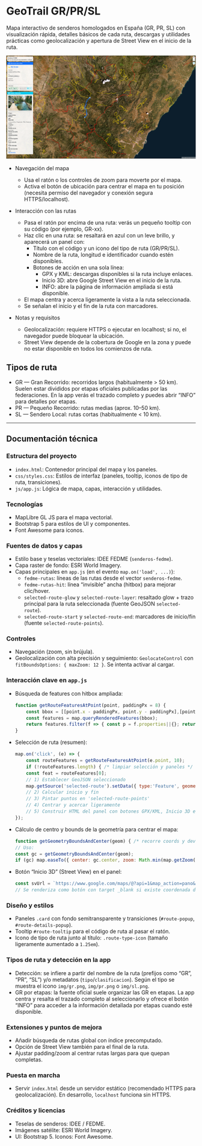 

# GeoTrail GR/PR/SL
Mapa interactivo de senderos homologados en España (GR, PR, SL) con visualización rápida, detalles básicos de cada ruta, descargas y utilidades prácticas como geolocalización y apertura de Street View en el inicio de la ruta.

![captura de pantalla](/img/image.png)

- Navegación del mapa
	- Usa el ratón o los controles de zoom para moverte por el mapa.
	- Activa el botón de ubicación para centrar el mapa en tu posición (necesita permiso del navegador y conexión segura HTTPS/localhost).

- Interacción con las rutas
	- Pasa el ratón por encima de una ruta: verás un pequeño tooltip con su código (por ejemplo, GR-xx).
	- Haz clic en una ruta: se resaltará en azul con un leve brillo, y aparecerá un panel con:
		- Título con el código y un icono del tipo de ruta (GR/PR/SL).
		- Nombre de la ruta, longitud e identificador cuando estén disponibles.
		- Botones de acción en una sola línea:
			- GPX y KML: descargas disponibles si la ruta incluye enlaces.
			- Inicio 3D: abre Google Street View en el inicio de la ruta.
			- INFO: abre la página de información ampliada si está disponible.
	- El mapa centra y acerca ligeramente la vista a la ruta seleccionada.
	- Se señalan el inicio y el fin de la ruta con marcadores.

- Notas y requisitos
	- Geolocalización: requiere HTTPS o ejecutar en localhost; si no, el navegador puede bloquear la ubicación.
	- Street View depende de la cobertura de Google en la zona y puede no estar disponible en todos los comienzos de ruta.

## Tipos de ruta

- GR — Gran Recorrido: recorridos largos (habitualmente > 50 km). Suelen estar divididos por etapas oficiales publicadas por las federaciones. En la app verás el trazado completo y puedes abrir “INFO” para detalles por etapas.
- PR — Pequeño Recorrido: rutas medias (aprox. 10–50 km).
- SL — Sendero Local: rutas cortas (habitualmente < 10 km).

---

## Documentación técnica

### Estructura del proyecto

- `index.html`: Contenedor principal del mapa y los paneles.
- `css/styles.css`: Estilos de interfaz (paneles, tooltip, iconos de tipo de ruta, transiciones).
- `js/app.js`: Lógica de mapa, capas, interacción y utilidades.

### Tecnologías

- MapLibre GL JS para el mapa vectorial.
- Bootstrap 5 para estilos de UI y componentes.
- Font Awesome para iconos.

### Fuentes de datos y capas

- Estilo base y teselas vectoriales: IDEE FEDME (`senderos-fedme`).
- Capa raster de fondo: ESRI World Imagery.
- Capas principales en `app.js` (en el evento `map.on('load', ...)`):
	- `fedme-rutas`: líneas de las rutas desde el vector `senderos-fedme`.
	- `fedme-rutas-hit`: línea “invisible” ancha (hitbox) para mejorar clic/hover.
	- `selected-route-glow` y `selected-route-layer`: resaltado glow + trazo principal para la ruta seleccionada (fuente GeoJSON `selected-route`).
	- `selected-route-start` y `selected-route-end`: marcadores de inicio/fin (fuente `selected-route-points`).

### Controles

- Navegación (zoom, sin brújula).
- Geolocalización con alta precisión y seguimiento: `GeolocateControl` con `fitBoundsOptions: { maxZoom: 12 }`. Se intenta activar al cargar.

### Interacción clave en `app.js`

- Búsqueda de features con hitbox ampliada:
	```js
	function getRouteFeaturesAtPoint(point, paddingPx = 8) {
		const bbox = [[point.x - paddingPx, point.y - paddingPx],[point.x + paddingPx, point.y + paddingPx]];
		const features = map.queryRenderedFeatures(bbox);
		return features.filter(f => { const p = f.properties||{}; return p.nombre||p.name||p.id; });
	}
	```

- Selección de ruta (resumen):
	```js
	map.on('click', (e) => {
		const routeFeatures = getRouteFeaturesAtPoint(e.point, 10);
		if (!routeFeatures.length) { /* limpiar selección y paneles */ return; }
		const feat = routeFeatures[0];
		// 1) Establecer GeoJSON seleccionado
		map.getSource('selected-route').setData({ type:'Feature', geometry: feat.geometry, properties:{} });
		// 2) Calcular inicio y fin
		// 3) Pintar puntos en 'selected-route-points'
		// 4) Centrar y acercar ligeramente
		// 5) Construir HTML del panel con botones GPX/KML, Inicio 3D e INFO
	});
	```

- Cálculo de centro y bounds de la geometría para centrar el mapa:
	```js
	function getGeometryBoundsAndCenter(geom) { /* recorre coords y devuelve {bounds, center} */ }
	// Uso:
	const gc = getGeometryBoundsAndCenter(geom);
	if (gc) map.easeTo({ center: gc.center, zoom: Math.min(map.getZoom()+1.3, 12), duration: 800 });
	```

- Botón “Inicio 3D” (Street View) en el panel:
	```js
	const svUrl = `https://www.google.com/maps/@?api=1&map_action=pano&viewpoint=${lat},${lng}&heading=0&pitch=0&fov=80`;
	// Se renderiza como botón con target _blank si existe coordenada de inicio
	```

### Diseño y estilos

- Paneles `.card` con fondo semitransparente y transiciones (`#route-popup`, `#route-details-popup`).
- Tooltip `#route-tooltip` para el código de ruta al pasar el ratón.
- Icono de tipo de ruta junto al título: `.route-type-icon` (tamaño ligeramente aumentado a `1.25em`).

### Tipos de ruta y detección en la app

- Detección: se infiere a partir del nombre de la ruta (prefijos como “GR”, “PR”, “SL”) y/o metadatos (`tipo`/`clasificacion`). Según el tipo se muestra el icono `img/gr.png`, `img/pr.png` o `img/sl.png`.
- GR por etapas: la fuente oficial suele organizar las GR en etapas. La app centra y resalta el trazado completo al seleccionarlo y ofrece el botón “INFO” para acceder a la información detallada por etapas cuando esté disponible.

### Extensiones y puntos de mejora

- Añadir búsqueda de rutas global con índice precomputado.
- Opción de Street View también para el final de la ruta.
- Ajustar padding/zoom al centrar rutas largas para que quepan completas.

### Puesta en marcha

- Servir `index.html` desde un servidor estático (recomendado HTTPS para geolocalización). En desarrollo, `localhost` funciona sin HTTPS.

### Créditos y licencias

- Teselas de senderos: IDEE / FEDME.
- Imágenes satélite: ESRI World Imagery.
- UI: Bootstrap 5. Iconos: Font Awesome.
